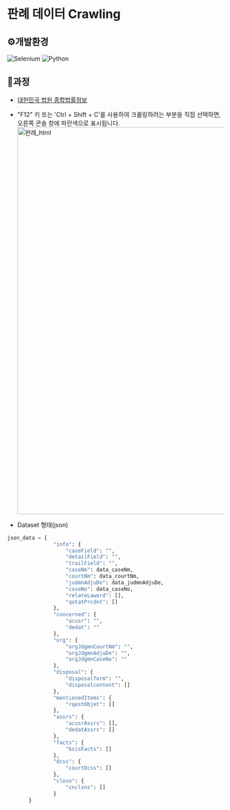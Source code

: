 # 판례 데이터 Crawling

## ⚙️개발환경

![Selenium](https://img.shields.io/badge/-selenium-%43B02A?style=for-the-badge&logo=selenium&logoColor=white) ![Python](https://img.shields.io/badge/python-3670A0?style=for-the-badge&logo=python&logoColor=ffdd54)

## 🚩과정

- [대한민국 법원 종합법률정보](https://glaw.scourt.go.kr/wsjo/panre/sjo060.do)

- "F12" 키 또는 'Ctrl + Shift + C'를 사용하여 크롤링하려는 부분을 직접 선택하면, 오른쪽 콘솔 창에 파란색으로 표시됩니다.<img width="900" alt="판례_html" src="https://github.com/yachae-sw/AI-Python-base/assets/93850398/28723e1b-39cc-432c-97c8-d27d6142cc42">

- Dataset 형태(json)

```PYTHON
json_data = {
               "info": {
                   "caseField": "",
                   "detailField": "",
                   "trailField": "",
                   "caseNm": data_caseNm,
                   "courtNm": data_courtNm,
                   "judmnAdjuDe": data_judmnAdjuDe,
                   "caseNo": data_caseNo,
                   "relateLaword": [],
                   "qotatPrcdnt": []
               },
               "concerned": {
                   "acusr": "",
                   "dedat": ""
               },
               "org": {
                   "orgJdgmnCourtNm": "",
                   "orgJdgmnAdjuDe": "",
                   "orgJdgmnCaseNo": ""
               },
               "disposal": {
                   "disposalform": "",
                   "disposalcontent": []
               },
               "mentionedItems": {
                   "rqestObjet": []
               },
               "assrs": {
                   "acusrAssrs": [],
                   "dedatAssrs": []
               },
               "facts": {
                   "bsisFacts": []
               },
               "dcss": {
                   "courtDcss": []
               },
               "close": {
                   "cnclsns": []
               }
       }
```
